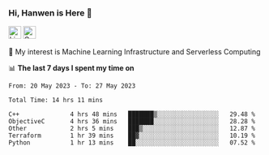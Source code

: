 ### Hi, Hanwen is Here 👋
<p>
	<a href="https://www.linkedin.com/in/liu-hanwen/"><img src="https://img.shields.io/badge/@hanwen-0A66C2?style=flat&logo=LinkedIn&logoColor=white" alt="Linkedin"  height="25px"/></a> 
	<a href="https://scholar.google.com/citations?user=HDF0su0AAAAJ"><img src="https://img.shields.io/badge/scholar-4385FE.svg?&style=plastic&logo=google-scholar&logoColor=white" alt="Google Scholar" height="25px"> </a>
</p>
🌱 My interest is Machine Learning Infrastructure and Serverless Computing

📊 **The last 7 days I spent my time on** 
<!--START_SECTION:waka-->

```text
From: 20 May 2023 - To: 27 May 2023

Total Time: 14 hrs 11 mins

C++              4 hrs 48 mins   ███████▒░░░░░░░░░░░░░░░░░   29.48 %
ObjectiveC       4 hrs 36 mins   ███████░░░░░░░░░░░░░░░░░░   28.28 %
Other            2 hrs 5 mins    ███▒░░░░░░░░░░░░░░░░░░░░░   12.87 %
Terraform        1 hr 39 mins    ██▓░░░░░░░░░░░░░░░░░░░░░░   10.19 %
Python           1 hr 13 mins    ██░░░░░░░░░░░░░░░░░░░░░░░   07.52 %
```

<!--END_SECTION:waka-->


<!--
**david990917/david990917** is a ✨ _special_ ✨ repository because its `README.md` (this file) appears on your GitHub profile.

Here are some ideas to get you started:

- 🔭 I’m currently working on ...
- 🌱 I’m currently learning ...
- 👯 I’m looking to collaborate on ...
- 🤔 I’m looking for help with ...
- 💬 Ask me about ...
- 📫 How to reach me: ...
- 😄 Pronouns: ...
- ⚡ Fun fact: ...
-->
